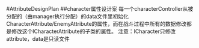 #AttributeDesignPlan
##character属性设计案
每一个characterController从被分配的（由manager执行分配）的data文件里初始化CharacterAttribute/EnemyAttribute的属性，而在战斗过程中所有的数据修改都是修改这个ICharacterAttribute的子类的属性。
注意：ICharacter只修改attribute，data是只读文件